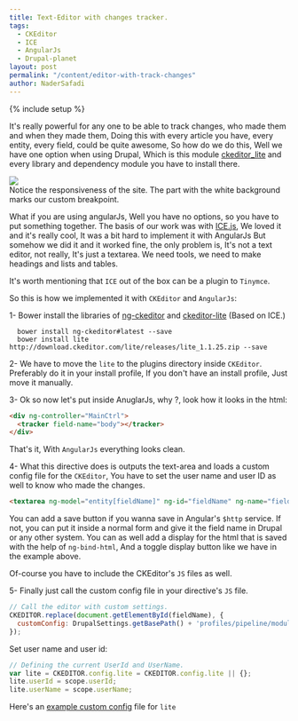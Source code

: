 ```yaml
---
title: Text-Editor with changes tracker.
tags:
  - CKEditor
  - ICE
  - AngularJs
  - Drupal-planet
layout: post
permalink: "/content/editor-with-track-changes"
author: NaderSafadi
---
```

{% include setup %}

It's really powerful for any one to be able to track changes, who made them and when they made them, Doing this with every article you have, every entity, every field, 
could be quite awesome, So how do we do this, Well we have one option when using Drupal, Which is this module [ckeditor_lite](https://www.drupal.org/project/ckeditor_lite)
 and every library and dependency module you have to install there.
 
<!-- more -->

<div class="thumbnail">
  <img src="{{BASE_PATH}}/assets/images/posts/editor-with-track-changes/track-changes.gif">
  <div class="caption">Notice the responsiveness of the site. The part with the white background marks our custom breakpoint.</div>
</div>


What if you are using angularJs, Well you have no options, so you have to put something together.
The basis of our work was with [ICE.js](https://github.com/NYTimes/ice), We loved it and it's really cool, It was a bit hard to implement it with AngularJs
But somehow we did it and it worked fine, the only problem is, It's not a text editor, not really, It's just a textarea.
We need tools, we need to make headings and lists and tables.

It's worth mentioning that ``ICE`` out of the box can be a plugin to ``Tinymce``.

So this is how we implemented it with ``CKEditor`` and ``AngularJs``:

1- Bower install the libraries of [ng-ckeditor](https://github.com/esvit/ng-ckeditor) and [ckeditor-lite](https://github.com/loopindex/ckeditor-track-changes) (Based on ICE.)

```
  bower install ng-ckeditor#latest --save
  bower install lite http://download.ckeditor.com/lite/releases/lite_1.1.25.zip --save
```
2- We have to move the ``lite`` to the plugins directory inside ``CKEditor``.
Preferably do it in your install profile, If you don't have an install profile, Just move it manually.

3- Ok so now let's put inside AnuglarJs, why ?, look how it looks in the html:

```html
<div ng-controller="MainCtrl">
  <tracker field-name="body"></tracker>
</div>
```

That's it, With ``AngularJs`` everything looks clean.

4- What this directive does is outputs the text-area and loads a custom config file for the ``CKEditor``, 
You have to set the user name and user ID as well to know who made the changes.

 ```html
 <textarea ng-model="entity[fieldName]" ng-id="fieldName" ng-name="fieldName"></textarea>
 ```

You can add a save button if you wanna save in Angular's ``$http`` service.
 If not, you can put it inside a normal form and give it the field name in Drupal or any other system.
You can as well add a display for the html that is saved with the help of ``ng-bind-html``, 
And a toggle display button like we have in the example above.

Of-course you have to include the CKEditor's ``JS`` files as well.

5- Finally just call the custom config file in your directive's ``JS`` file.

```js
// Call the editor with custom settings.
CKEDITOR.replace(document.getElementById(fieldName), {
  customConfig: DrupalSettings.getBasePath() + 'profiles/pipeline/modules/custom/pipe_general/js/custom-conf.js'
});
```

Set user name and user id:

```js
// Defining the current UserId and UserName.
var lite = CKEDITOR.config.lite = CKEDITOR.config.lite || {};
lite.userId = scope.userId;
lite.userName = scope.userName;
```


Here's an [example custom config](https://github.com/loopindex/ckeditor-track-changes/blob/master/demo/ckeditor-conf.js) file for ``lite``
